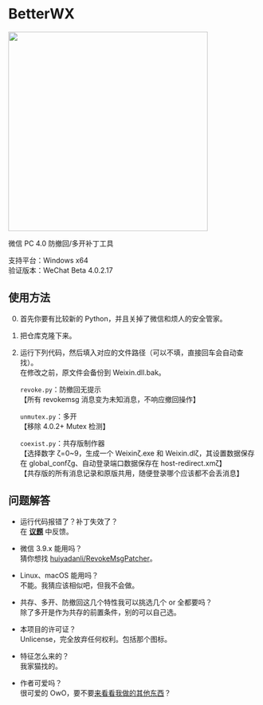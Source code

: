 # BetterWX
<img width="400" src="https://github.com/user-attachments/assets/4bdfb590-d913-4543-b54c-347f6b1d14e7" />

微信 PC 4.0 防撤回/多开补丁工具

支持平台：Windows x64<br>
验证版本：WeChat Beta 4.0.2.17

## 使用方法
0. 首先你要有比较新的 Python，并且关掉了微信和烦人的安全管家。
1. 把仓库克隆下来。
2. 运行下列代码，然后填入对应的文件路径（可以不填，直接回车会自动查找）。<br>
   在修改之前，原文件会备份到 Weixin.dll.bak。

   `revoke.py`：防撤回无提示<br>【所有 revokemsg 消息变为未知消息，不响应撤回操作】

   `unmutex.py`：多开<br>【移除 4.0.2+ Mutex 检测】

   `coexist.py`：共存版制作器<br>【选择数字 ζ=0~9，生成一个 Weixinζ.exe 和 Weixin.dlζ，其设置数据保存在 global_confζg、自动登录端口数据保存在 host-redirect.xmζ】<br>【共存版的所有消息记录和原版共用，随便登录哪个应该都不会丢消息】

## 问题解答

- 运行代码报错了？补丁失效了？<br>
  在 [**议题**](https://github.com/zetaloop/BetterWX/issues) 中反馈。

- 微信 3.9.x 能用吗？<br>
  猜你想找 [huiyadanli/RevokeMsgPatcher](https://github.com/huiyadanli/RevokeMsgPatcher)。

- Linux、macOS 能用吗？<br>
  不能。我猜应该相似吧，但我不会做。

- 共存、多开、防撤回这几个特性我可以挑选几个 or 全都要吗？<br>
  除了多开是作为共存的前置条件，别的可以自己选。

- 本项目的许可证？<br>
  Unlicense，完全放弃任何权利。包括那个图标。

- 特征怎么来的？<br>
  我家猫找的。

- 作者可爱吗？<br>
  很可爱的 OwO，要不要[来看看我做的其他东西](https://github.com/zetaloop)？
